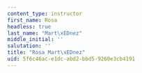 ```yaml
---
content_type: instructor
first_name: Rosa
headless: true
last_name: "Mart\xEDnez"
middle_initial: ''
salutation: ''
title: "Rosa Mart\xEDnez"
uid: 5f6c46ac-e1dc-abd2-bbd5-9260e3cb4191
---
```

